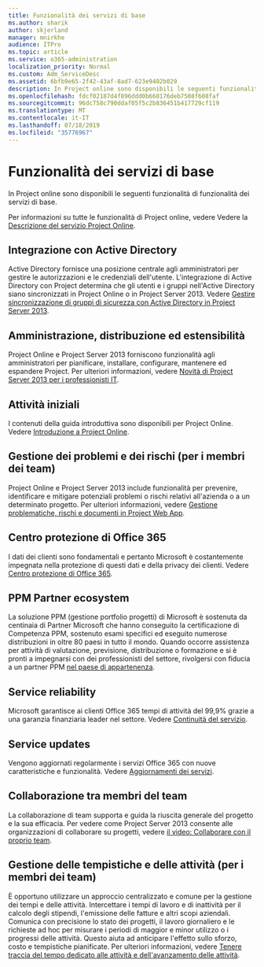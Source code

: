 ```yaml
---
title: Funzionalità dei servizi di base
ms.author: sharik
author: skjerland
manager: mnirkhe
audience: ITPro
ms.topic: article
ms.service: o365-administration
localization_priority: Normal
ms.custom: Adm_ServiceDesc
ms.assetid: 6bfb9e65-2f42-43af-8ad7-623e9402b029
description: In Project online sono disponibili le seguenti funzionalità di funzionalità dei servizi di base.
ms.openlocfilehash: fdcf02187d4f896ddd0b668176deb7508f608faf
ms.sourcegitcommit: 96dc758c790ddaf05f5c2b836451b417729cf119
ms.translationtype: MT
ms.contentlocale: it-IT
ms.lasthandoff: 07/18/2019
ms.locfileid: "35776967"
---
```

# <a name="core-services-functionality"></a>Funzionalità dei servizi di base

In Project online sono disponibili le seguenti funzionalità di funzionalità dei servizi di base.
  
Per informazioni su tutte le funzionalità di Project online, vedere Vedere la [Descrizione del servizio Project Online](project-online-service-description.md).
  
## <a name="active-directory-integration"></a>Integrazione con Active Directory
<a name="bkmk_AD_Integration"> </a>

Active Directory fornisce una posizione centrale agli amministratori per gestire le autorizzazioni e le credenziali dell'utente. L'integrazione di Active Directory con Project determina che gli utenti e i gruppi nell'Active Directory siano sincronizzati in Project Online o in Project Server 2013. Vedere [Gestire sincronizzazione di gruppi di sicurezza con Active Directory in Project Server 2013](https://go.microsoft.com/fwlink/p/?LinkId=402631).
  
## <a name="administration-deployment-and-extensibility"></a>Amministrazione, distribuzione ed estensibilità
<a name="bkmk_AdministrationDeploymentExtensibility"> </a>

Project Online e Project Server 2013 forniscono funzionalità agli amministratori per pianificare, installare, configurare, mantenere ed espandere Project. Per ulteriori informazioni, vedere [Novità di Project Server 2013 per i professionisti IT](https://go.microsoft.com/fwlink/p/?LinkId=272017).
  
## <a name="getting-started"></a>Attività iniziali
<a name="bkmk_GettingStarted"> </a>

I contenuti della guida introduttiva sono disponibili per Project Online. Vedere [Introduzione a Project Online](https://support.office.com/en-us/article/Get-started-with-Project-Online-E3E5F64F-ADA5-4F9D-A578-130B2D4E5F11?ui=en-US&amp;rs=en-US&amp;ad=US).
  
## <a name="issues-and-risk-management-for-team-members"></a>Gestione dei problemi e dei rischi (per i membri dei team)
<a name="bkmk_IssuesRiskManagement"> </a>

Project Online e Project Server 2013 include funzionalità per prevenire, identificare e mitigare potenziali problemi o rischi relativi all'azienda o a un determinato progetto. Per ulteriori informazioni, vedere [Gestione problematiche, rischi e documenti in Project Web App](https://go.microsoft.com/fwlink/?LinkId=402634).
  
## <a name="office-365-trust-center"></a>Centro protezione di Office 365
<a name="bkmk_Office365TrustCenter"> </a>

I dati dei clienti sono fondamentali e pertanto Microsoft è costantemente impegnata nella protezione di questi dati e della privacy dei clienti. Vedere [Centro protezione di Office 365](https://go.microsoft.com/fwlink/?LinkId=402637).
  
## <a name="ppm-partner-ecosystem"></a>PPM Partner ecosystem
<a name="bkmk_ProjectPortfolioManagementPartner"> </a>

La soluzione PPM (gestione portfolio progetti) di Microsoft è sostenuta da centinaia di Partner Microsoft che hanno conseguito la certificazione di Competenza PPM, sostenuto esami specifici ed eseguito numerose distribuzioni in oltre 80 paesi in tutto il mondo. Quando occorre assistenza per attività di valutazione, previsione, distribuzione o formazione e si è pronti a impegnarsi con dei professionisti del settore, rivolgersi con fiducia a un partner PPM [nel paese di appartenenza](https://go.microsoft.com/fwlink/p/?LinkId=272646).
  
## <a name="service-reliability"></a>Service reliability
<a name="bkmk_ServiceReliability"> </a>

Microsoft garantisce ai clienti Office 365 tempi di attività del 99,9% grazie a una garanzia finanziaria leader nel settore. Vedere [Continuità del servizio](https://go.microsoft.com/fwlink/?LinkId=402653).
  
## <a name="service-updates"></a>Service updates
<a name="bkmk_Serviceupdates"> </a>

Vengono aggiornati regolarmente i servizi Office 365 con nuove caratteristiche e funzionalità. Vedere [Aggiornamenti dei servizi](../office-365-platform-service-description/service-updates.md).
  
## <a name="team-member-collaboration"></a>Collaborazione tra membri del team
<a name="bkbmk_TeamMemberCollaboration"> </a>

La collaborazione di team supporta e guida la riuscita generale del progetto e la sua efficacia. Per vedere come Project Server 2013 consente alle organizzazioni di collaborare su progetti, vedere [il video: Collaborare con il proprio team](https://go.microsoft.com/fwlink/?LinkId=402628).
  
## <a name="time-and-task-management-for-team-members"></a>Gestione delle tempistiche e delle attività (per i membri dei team)
<a name="bkmk_TimeTaskManagement"> </a>

È opportuno utilizzare un approccio centralizzato e comune per la gestione dei tempi e delle attività. Intercettare i tempi di lavoro e di inattività per il calcolo degli stipendi, l'emissione delle fatture e altri scopi aziendali. Comunica con precisione lo stato dei progetti, il lavoro giornaliero e le richieste ad hoc per misurare i periodi di maggior e minor utilizzo o i progressi delle attività. Questo aiuta ad anticipare l'effetto sullo sforzo, costo e tempistiche pianificate. Per ulteriori informazioni, vedere [Tenere traccia del tempo dedicato alle attività e dell'avanzamento delle attività](https://go.microsoft.com/fwlink/p/?LinkId=271321).
  

